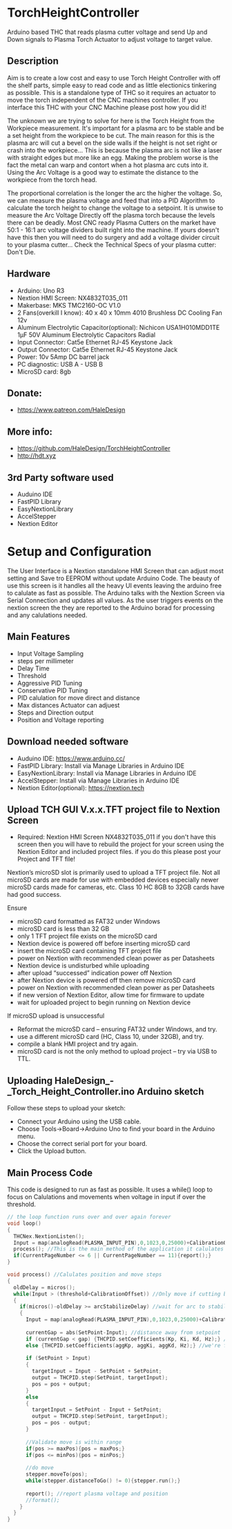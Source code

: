# TorchHeightController
Arduino based THC that reads plasma cutter voltage and send Up and Down signals to Plasma Torch Actuator to adjust voltage to target value.

## Description
Aim is to create a low cost and easy to use Torch Height Controller with off the shelf parts, simple easy to read code and as little electionics tinkering as possible.
This is a standalone type of THC so it requires an actuator to move the torch independent of the CNC machines controller. 
If you interface this THC with your CNC Machine please post how you did it!

The unknown we are trying to solve for here is the Torch Height from the Workpiece measurement. 
It's important for a plasma arc to be stable and be a set height from the workpiece to be cut. 
The main reason for this is the plasma arc will cut a bevel on the side walls if the height is not set right or crash into the workpiece...
This is because the plasma arc is not like a laser with straight edges but more like an egg. 
Making the problem worse is the fact the metal can warp and contort when a hot plasma arc cuts into it. 
Using the Arc Voltage is a good way to estimate the distance to the workpiece from the torch head. 

The proportional correlation is the longer the arc the higher the voltage. 
So, we can measure the plasma voltage and feed that into a PID Algorithm to calculate the torch height to change the voltage to a setpoint. 
It is unwise to measure the Arc Voltage Directly off the plasma torch because the levels there can be deadly. 
Most CNC ready Plasma Cutters on the market have 50:1 - 16:1 arc voltage dividers built right into the machine. 
If yours doesn't have this then you will need to do surgery and add a voltage divider circuit to your plasma cutter... 
Check the Technical Specs of your plasma cutter: 
Don't Die.

## Hardware
* Arduino: Uno R3
* Nextion HMI Screen: NX4832T035_011
* Makerbase: MKS TMC2160-OC V1.0
* 2 Fans(overkill I know): 40 x 40 x 10mm 4010 Brushless DC Cooling Fan 12v
* Aluminum Electrolytic Capacitor(optional): Nichicon USA1H010MDD1TE 1µF 50V Aluminum Electrolytic Capacitors Radial
* Input Connector: Cat5e Ethernet RJ-45 Keystone Jack
* Output Connector: Cat5e Ethernet RJ-45 Keystone Jack
* Power: 10v 5Amp DC barrel jack
* PC diagnostic: USB A - USB B
* MicroSD card: 8gb

## Donate:
* https://www.patreon.com/HaleDesign

## More info:
* https://github.com/HaleDesign/TorchHeightController
* http://hdt.xyz

## 3rd Party software used
 * Auduino IDE
 * FastPID Library
 * EasyNextionLibrary
 * AccelStepper
 * Nextion Editor
 
# Setup and Configuration
The User Interface is a Nextion standalone HMI Screen that can adjust most setting and Save tro EEPROM without update Arduino Code. The beauty of use this screen is it handles all the heavy UI events leaving the arduino free to calulate as fast as possible. The Arduino talks with the Nextion Screen via Serial Connection and updates all values. As the user triggers events on the nextion screen the they are reported to the Arduino borad for processing and any calulations needed. 

## Main Features 
 * Input Voltage Sampling
 * steps per millimeter
 * Delay Time
 * Threshold
 * Aggressive PID Tuning
 * Conservative PID Tuning
 * PID calulation for move direct and distance
 * Max distances Actuator can adjuest
 * Steps and Direction output
 * Position and Voltage reporting

## Download needed software
 * Auduino IDE: https://www.arduino.cc/
 * FastPID Library: Install via Manage Libraries in Arduino IDE
 * EasyNextionLibrary: Install via Manage Libraries in Arduino IDE
 * AccelStepper: Install via Manage Libraries in Arduino IDE
 * Nextion Editor(optional): https://nextion.tech 

## Upload TCH GUI V.x.x.TFT project file to Nextion Screen
* Required: Nextion HMI Screen NX4832T035_011
if you don't have this screen then you will have to rebuild the project for your screen using the Nextion Editor and included project files.
if you do this please post your Project and TFT file!

Nextion’s microSD slot is primarily used to upload a TFT project file.
Not all microSD cards are made for use with embedded devices especially newer microSD cards made for cameras, etc.
Class 10 HC 8GB to 32GB cards have had good success. 

Ensure
* microSD card formatted as FAT32 under Windows
* microSD card is less than 32 GB
* only 1 TFT project file exists on the microSD card
* Nextion device is powered off  before inserting microSD card
* insert the microSD card containing TFT project file
* power on Nextion with recommended clean power as per Datasheets
* Nextion device is undisturbed while uploading
* after upload “successed” indication power off Nextion
* after Nextion device is powered off  then remove microSD card
* power on Nextion with recommended clean power as per Datasheets
* if new version of Nextion Editor, allow time for firmware to update
* wait for uploaded project to begin running on Nextion device

If  microSD upload is unsuccessful
* Reformat the microSD card –  ensuring FAT32 under Windows, and try.
* use a different microSD card (HC, Class 10, under 32GB), and try.
* compile a blank HMI project and try again.
* microSD card is not the only method to upload project – try via USB to TTL.

## Uploading HaleDesign_-_Torch_Height_Controller.ino Arduino sketch
Follow these steps to upload your sketch:
* Connect your Arduino using the USB cable. 
* Choose Tools→Board→Arduino Uno to find your board in the Arduino menu. 
* Choose the correct serial port for your board. 
* Click the Upload button.

## Main Process Code 
This code is designed to run as fast as possible. It uses a while() loop to focus on Calulations and movements when voltage in input if over the threshold.

```c++ 
// the loop function runs over and over again forever
void loop()
{
  THCNex.NextionListen();
  Input = map(analogRead(PLASMA_INPUT_PIN),0,1023,0,25000)+CalibrationOffset; //reads plasma arc voltage and convert to millivolt
  process(); //This is the main method of the application it calulates position and move steps if Input Voltage is over threshold.
  if(CurrentPageNumber <= 6 || CurrentPageNumber == 11){report();}
}

void process() //Calulates position and move steps
{
  oldDelay = micros();
  while(Input > (threshold+CalibrationOffset)) //Only move if cutting by checking for voltage above a threshold level
  {
    if(micros()-oldDelay >= arcStabilizeDelay) //wait for arc to stabilize tipically 100-300ms
    {
      Input = map(analogRead(PLASMA_INPUT_PIN),0,1023,0,25000)+CalibrationOffset; //get new plasma arc voltage and convert to millivolts
      
      currentGap = abs(SetPoint-Input); //distance away from setpoint
      if (currentGap < gap) {THCPID.setCoefficients(Kp, Ki, Kd, Hz);} //we're close to setpoint, use conservative tuning parameters
      else {THCPID.setCoefficients(aggKp, aggKi, aggKd, Hz);} //we're far from setpoint, use aggressive tuning parameters
  
      if (SetPoint > Input)
      {
        targetInput = Input - SetPoint + SetPoint;
        output = THCPID.step(SetPoint, targetInput);
        pos = pos + output;
      }
      else
      {
        targetInput = SetPoint - Input + SetPoint;
        output = THCPID.step(SetPoint, targetInput);
        pos = pos - output;  
      }
    
      //Validate move is within range
      if(pos >= maxPos){pos = maxPos;}
      if(pos <= minPos){pos = minPos;}
      
      //do move
      stepper.moveTo(pos);
      while(stepper.distanceToGo() != 0){stepper.run();}
      
      report(); //report plasma voltage and position
      //format();         
    }
  }
}
```
